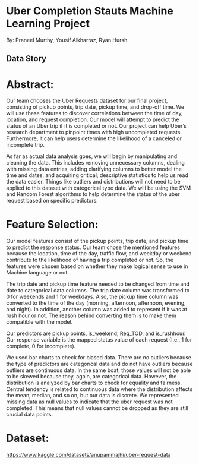 # Uber Completion Stauts Machine Learning Project 
By: Praneel Murthy, Yousif Alkharraz, Ryan Hursh 

## Data Story
# Abstract:
Our team chooses the Uber Requests dataset for our final project, consisting of pickup points, trip date, pickup time, and drop-off time. We will use these features to discover correlations between the time of day, location, and request completion. Our model will attempt to predict the status of an Uber trip if it is completed or not. Our project can help Uber’s research department to pinpoint times with high uncompleted requests. Furthermore, it can help users determine the likelihood of a canceled or incomplete trip.   

As far as actual data analysis goes, we will begin by manipulating and cleaning the data. This includes removing unnecessary columns, dealing with missing data entries, adding clarifying columns to better model the time and dates, and acquiring critical, descriptive statistics to help us read the data easier. Things like outliers and distributions will not need to be applied to this dataset with categorical type data. We will be using the SVM and Random Forest algorithms to help determine the status of the uber request based on specific predictors.  

# Feature Selection:
Our model features consist of the pickup points, trip date, and pickup time to predict the response status. Our team chose the mentioned features because the location, time of the day, traffic flow, and weekday or weekend contribute to the likelihood of having a trip completed or not. So, the features were chosen based on whether they make logical sense to use in Machine language or not.  

The trip date and pickup time feature needed to be changed from time and date to categorical data columns. The trip date column was transformed to 0 for weekends and 1 for weekdays. Also, the pickup time column was converted to the time of the day (morning, afternoon, afternoon, evening, and night). In addition, another column was added to represent if it was at rush hour or not. The reason behind converting them is to make them compatible with the model.  

Our predictors are pickup points, is_weekend, Req_TOD, and is_rushhour. Our response variable is the mapped status value of each request (I.e., 1 for complete, 0 for incomplete).   

We used bar charts to check for biased data. There are no outliers because the type of predictors are categorical data and do not have outliers because outliers are continuous data. In the same boat, those values will not be able to be skewed because they, again, are categorical data. However, the distribution is analyzed by bar charts to check for equality and fairness. Central tendency is related to continuous data where the distribution affects the mean, median, and so on, but our data is discrete. We represented missing data as null values to indicate that the uber request was not completed. This means that null values cannot be dropped as they are still crucial data points. 

# Dataset:
https://www.kaggle.com/datasets/anupammajhi/uber-request-data 
